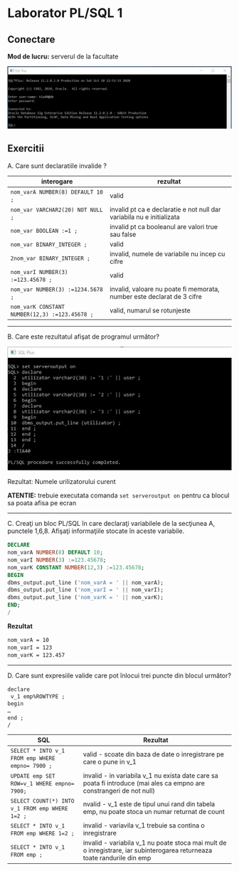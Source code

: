# Laborator PL/SQL 1

## Conectare
**Mod de lucru:** serverul de la facultate

![](images/conectare_sqlPlus.jpg)

## Exercitii

A. Care sunt declaratiile invalide ?

| interogare | rezultat |
|--|--|
| `nom_varA NUMBER(8) DEFAULT 10 ;` | valid |
| `nom_var VARCHAR2(20) NOT NULL ;` | invalid pt ca e declaratie e not null dar variabila nu e initializata |
| `nom_var BOOLEAN :=1 ;` | invalid pt ca booleanul are valori true sau false |
| `nom_var BINARY_INTEGER ;` | valid |
| `2nom_var BINARY_INTEGER ;` | invalid, numele de variabile nu incep cu cifre |
| `nom_varI NUMBER(3) :=123.45678 ;` | valid |
| `nom_var NUMBER(3) :=1234.5678 ;` | invalid, valoare nu poate fi memorata, number este declarat de 3 cifre |
| `nom_varK CONSTANT NUMBER(12,3) :=123.45678 ;` |  valid, numarul se rotunjeste |

---

 B. Care este rezultatul afişat de programul următor?
 
![](images/PL1_sql_B.jpg)

Rezultat: Numele urilizatorului curent

**ATENTIE:** trebuie executata comanda `set serveroutput on` pentru ca blocul sa poata afisa pe ecran

---
 
C. Creaţi un bloc PL/SQL în care declaraţi variabilele de la secţiunea A, punctele 1,6,8. Afişaţi informaţiile stocate în aceste variabile.

~~~sql
DECLARE
nom_varA NUMBER(8) DEFAULT 10; 
nom_varI NUMBER(3) :=123.45678; 
nom_varK CONSTANT NUMBER(12,3) :=123.45678;
BEGIN
dbms_output.put_line ('nom_varA = ' || nom_varA);
dbms_output.put_line ('nom_varI = ' || nom_varI);
dbms_output.put_line ('nom_varK = ' || nom_varK);
END;
/
~~~

**Rezultat**
```bash
nom_varA = 10
nom_varI = 123
nom_varK = 123.457
```

---

D. Care sunt expresiile valide care pot înlocui trei puncte din blocul următor?
```roomsql
declare
 v_1 emp%ROWTYPE ;
begin
…
end ;
/
```
| SQL | Rezultat |
|--|--|
| `SELECT * INTO v_1 FROM emp WHERE empno= 7900 ;` | valid - scoate din baza de date o inregistrare pe care o pune in v_1 |
| `UPDATE emp SET ROW=v_1 WHERE empno= 7900;` | invalid - in variabila v_1 nu exista date care sa poata fi introduce (mai ales ca empno are constrangeri de not null) |
| `SELECT COUNT(*) INTO v_1 FROM emp WHERE 1=2 ;` | nvalid - v_1 este de tipul unui rand din tabela emp, nu poate stoca un numar returnat de count |
| `SELECT * INTO v_1 FROM emp WHERE 1=2 ;` | invalid - variavila v_1 trebuie sa contina o inregistrare |
| `SELECT * INTO v_1 FROM emp ;` | invalid - variabila v_1 nu poate stoca mai mult de o inregistrare, iar subinterogarea returneaza toate randurile din emp  |

